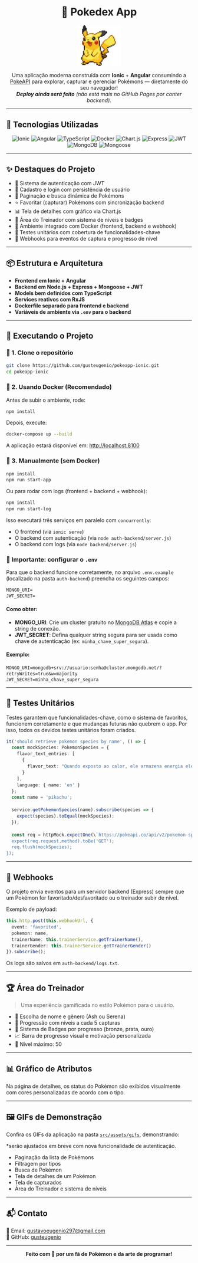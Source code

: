 
<h1 align="center">📱 Pokedex App</h1>

<p align="center">
  <img src="https://raw.githubusercontent.com/PokeAPI/sprites/master/sprites/pokemon/versions/generation-v/black-white/animated/25.gif" alt="Pikachu" width="120" />
</p>

<p align="center">
  Uma aplicação moderna construída com <strong>Ionic</strong> + <strong>Angular</strong> consumindo a <a href="https://pokeapi.co" target="_blank">PokeAPI</a> para explorar, capturar e gerenciar Pokémons — diretamente do seu navegador!<br />
  <em><strong>Deploy ainda será feito</strong> (não está mais no GitHub Pages por conter backend).</em>
</p>

---

## 🔧 Tecnologias Utilizadas

<div align="center">

![Ionic](https://img.shields.io/badge/Ionic-3880ff?style=for-the-badge&logo=ionic&logoColor=white)
![Angular](https://img.shields.io/badge/Angular-DD0031?style=for-the-badge&logo=angular&logoColor=white)
![TypeScript](https://img.shields.io/badge/TypeScript-3178C6?style=for-the-badge&logo=typescript&logoColor=white)
![Docker](https://img.shields.io/badge/Docker-0db7ed?style=for-the-badge&logo=docker&logoColor=white)
![Chart.js](https://img.shields.io/badge/Chart.js-ff6384?style=for-the-badge&logo=chartdotjs&logoColor=white)
![Express](https://img.shields.io/badge/Express-000000?style=for-the-badge&logo=express&logoColor=white)
![JWT](https://img.shields.io/badge/JWT-000000?style=for-the-badge&logo=jsonwebtokens&logoColor=white)
![MongoDB](https://img.shields.io/badge/MongoDB-47A248?style=for-the-badge&logo=mongodb&logoColor=white)
![Mongoose](https://img.shields.io/badge/Mongoose-880000?style=for-the-badge&logoColor=white)

</div>

---

## ✨ Destaques do Projeto

- 🔐 Sistema de autenticação com JWT
- 👤 Cadastro e login com persistência de usuário
- 🔁 Paginação e busca dinâmica de Pokémons
- ⭐ Favoritar (capturar) Pokémons com sincronização backend
- 📊 Tela de detalhes com gráfico via Chart.js
- 🧠 Área do Treinador com sistema de níveis e badges
- 🐳 Ambiente integrado com Docker (frontend, backend e webhook)
- 🧪 Testes unitários com cobertura de funcionalidades-chave
- 🔗 Webhooks para eventos de captura e progresso de nível

---

## 📦 Estrutura e Arquitetura

- **Frontend em Ionic + Angular**
- **Backend em Node.js + Express + Mongoose + JWT**
- **Models bem definidos com TypeScript**
- **Services reativos com RxJS**
- **Dockerfile separado para frontend e backend**
- **Variáveis de ambiente via `.env` para o backend**

---

## 🚀 Executando o Projeto

### 🔹 1. Clone o repositório

```bash
git clone https://github.com/gusteugenio/pokeapp-ionic.git
cd pokeapp-ionic
```

### 🔹 2. Usando Docker (Recomendado)

Antes de subir o ambiente, rode:

```bash
npm install
```

Depois, execute:

```bash
docker-compose up --build
```

A aplicação estará disponível em: [http://localhost:8100](http://localhost:8100)

### 🔹 3. Manualmente (sem Docker)

```bash
npm install
npm run start-app
```

Ou para rodar com logs (frontend + backend + webhook):

```bash
npm install
npm run start-log
```

Isso executará três serviços em paralelo com `concurrently`:  
- O frontend (via `ionic serve`)  
- O backend com autenticação (via `node auth-backend/server.js`)
- O backend com logs (via `node backend/server.js`)


### 🔸 Importante: configurar o `.env`

Para que o backend funcione corretamente, no arquivo `.env.example` (localizado na pasta `auth-backend`) preencha os seguintes campos:

```env
MONGO_URI=
JWT_SECRET=
```

#### Como obter:

- **MONGO_URI**: Crie um cluster gratuito no [MongoDB Atlas](https://www.mongodb.com/cloud/atlas) e copie a string de conexão.
- **JWT_SECRET**: Defina qualquer string segura para ser usada como chave de autenticação (ex: `minha_chave_super_segura`).

#### Exemplo:

```env
MONGO_URI=mongodb+srv://usuario:senha@cluster.mongodb.net/?retryWrites=true&w=majority
JWT_SECRET=minha_chave_super_segura
```

---

## 🧪 Testes Unitários
Testes garantem que funcionalidades-chave, como o sistema de favoritos, funcionem corretamente e que mudanças futuras não quebrem o app. Por isso, todos os devidos testes unitários foram criados.

```ts
it('should retrieve pokemon species by name', () => {
  const mockSpecies: PokemonSpecies = {
    flavor_text_entries: [
      {
        flavor_text: "Quando exposto ao calor, ele armazena energia elétrica nas bochechas.",
      }
    ],
    language: { name: 'en' }
  };
  const name = 'pikachu';

  service.getPokemonSpecies(name).subscribe(species => {
    expect(species).toEqual(mockSpecies);
  });

  const req = httpMock.expectOne(\`https://pokeapi.co/api/v2/pokemon-species/\${name}\`);
  expect(req.request.method).toBe('GET');
  req.flush(mockSpecies);
});
```

---

## 📡 Webhooks

O projeto envia eventos para um servidor backend (Express) sempre que um Pokémon for favoritado/desfavoritado ou o treinador subir de nível.

Exemplo de payload:

```ts
this.http.post(this.webhookUrl, {
  event: 'favorited',
  pokemon: name,
  trainerName: this.trainerService.getTrainerName(),
  trainerGender: this.trainerService.getTrainerGender()
}).subscribe();
```

Os logs são salvos em `auth-backend/logs.txt`.

---

## 🏆 Área do Treinador

> Uma experiência gamificada no estilo Pokémon para o usuário.

- 👤 Escolha de nome e gênero (Ash ou Serena)
- 🧱 Progressão com níveis a cada 5 capturas
- 🏅 Sistema de Badges por progresso (bronze, prata, ouro)
- 📈 Barra de progresso visual e motivação personalizada
- 🎯 Nível máximo: 50

---

## 📊 Gráfico de Atributos

Na página de detalhes, os status do Pokémon são exibidos visualmente com cores personalizadas de acordo com o tipo.

---

## 🖼️ GIFs de Demonstração

Confira os GIFs da aplicação na pasta [`src/assets/gifs`](https://github.com/gusteugenio/pokeapp-ionic/tree/main/src/assets/gifs), demonstrando:

*serão ajustados em breve com nova funcionalidade de autenticação.

- Paginação da lista de Pokémons
- Filtragem por tipos
- Busca de Pokémon
- Tela de detalhes de um Pokémon
- Tela de capturados
- Área do Treinador e sistema de níveis

---

## 📬 Contato

📧 Email: [gustavoeugenio297@gmail.com](mailto:gustavoeugenio297@gmail.com)  
🐙 GitHub: [gusteugenio](https://github.com/gusteugenio)

---

<p align="center"><strong>Feito com 💙 por um fã de Pokémon e da arte de programar!</strong></p>
